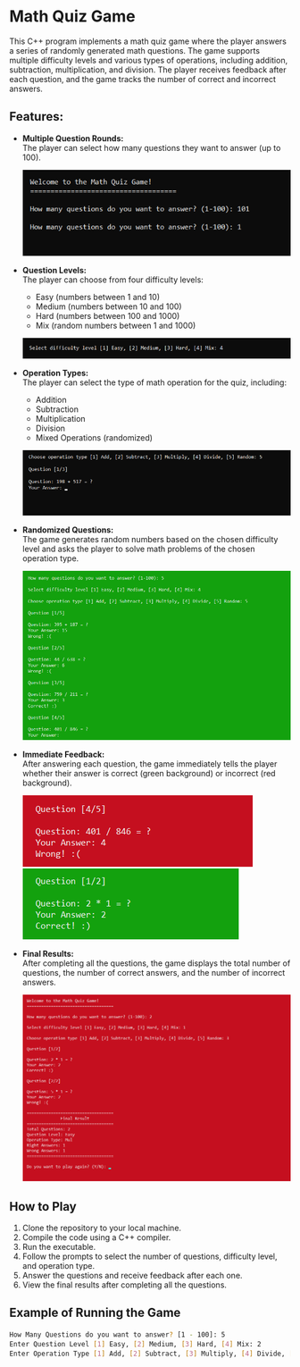 # Math Quiz Game

This C++ program implements a math quiz game where the player answers a series of randomly generated math questions. The game supports multiple difficulty levels and various types of operations, including addition, subtraction, multiplication, and division. The player receives feedback after each question, and the game tracks the number of correct and incorrect answers.

## Features:

- **Multiple Question Rounds:**  
  The player can select how many questions they want to answer (up to 100).

  ![Question Round Selection](image/s1.png)

- **Question Levels:**  
  The player can choose from four difficulty levels: 
  - Easy (numbers between 1 and 10)  
  - Medium (numbers between 10 and 100)  
  - Hard (numbers between 100 and 1000)  
  - Mix (random numbers between 1 and 1000)

  ![Question Level Selection](image/s2.png)

- **Operation Types:**  
  The player can select the type of math operation for the quiz, including:
  - Addition
  - Subtraction
  - Multiplication
  - Division
  - Mixed Operations (randomized)

  ![Operation Type Selection](image/s3.png)

- **Randomized Questions:**  
  The game generates random numbers based on the chosen difficulty level and asks the player to solve math problems of the chosen operation type.

  ![Randomized Question](image/s4.png)

- **Immediate Feedback:**  
  After answering each question, the game immediately tells the player whether their answer is correct (green background) or incorrect (red background).

  ![Feedback - Correct Answer](image/s5.png)
  ![Feedback - Incorrect Answer](image/s6.png)

- **Final Results:**  
  After completing all the questions, the game displays the total number of questions, the number of correct answers, and the number of incorrect answers.

  ![Final Results](image/s7.png)

## How to Play

1. Clone the repository to your local machine.
2. Compile the code using a C++ compiler.
3. Run the executable.
4. Follow the prompts to select the number of questions, difficulty level, and operation type.
5. Answer the questions and receive feedback after each one.
6. View the final results after completing all the questions.

## Example of Running the Game

```bash
How Many Questions do you want to answer? [1 - 100]: 5
Enter Question Level [1] Easy, [2] Medium, [3] Hard, [4] Mix: 2
Enter Operation Type [1] Add, [2] Subtract, [3] Multiply, [4] Divide, [5] Mixed: 1

